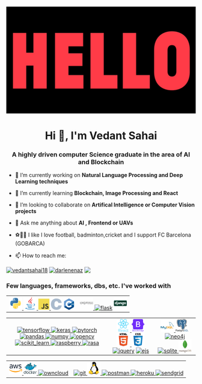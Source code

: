 ![My Banner](https://github.com/Vedantsahai18/Vedantsahai18/blob/master/maxresdefault.jpg)
<h1 align="center">Hi 👋, I'm Vedant Sahai</h1>
<h3 align="center">A highly driven computer Science graduate in the area of  AI and Blockchain </h3>

- 🔭 I’m currently working on **Natural Language Processing and Deep Learning techniques**

- 🌱 I’m currently learning **Blockchain, Image Processing and React**

- 👯 I’m looking to collaborate on **Artifical Intelligence or Computer Vision projects**

- 💬 Ask me anything about **AI , Frontend or UAVs**

- ⚽️🏸🏏  I like I love football, badminton,cricket and I support FC Barcelona (GOBARCA)

- 📫 How to reach me:

<p align="left">
<a href="https://www.linkedin.com/in/vedantsahai18/" target="blank"><img align="center" src="https://img.icons8.com/fluent/48/000000/linkedin.png" alt="vedantsahai18" /></a>
<a href="https://instagram.com/vedantsahai18" target="blank"><img align="center" src="https://img.icons8.com/fluent/48/000000/instagram-new.png" alt="darlenenaz" alt="vedantsahai18" /></a>
<a href="http://vedantsahai18.github.io/" target="blank"><img align="center" src="https://img.icons8.com/windows/32/4a90e2/dev.png" height="56" /></a>
</p>

<h3 align="left">Few languages, frameworks, dbs, etc. I've worked with</h3>

<table>
<tbody>
<tr>
<td style="text-align:center">
<a href="https://www.python.org" target="_blank"> <img src="https://raw.githubusercontent.com/devicons/devicon/master/icons/python/python-original.svg" alt="python" width="35" height="35"/> </a>
<a href="https://www.java.com" target="_blank"> <img src="https://raw.githubusercontent.com/devicons/devicon/master/icons/java/java-original.svg" alt="java" width="35" height="35"/> </a>
<a href="https://developer.mozilla.org/en-US/docs/Web/JavaScript" target="_blank"> <img src="https://raw.githubusercontent.com/devicons/devicon/master/icons/javascript/javascript-original.svg" alt="javascript" width="30" height="30"/> </a>
<img src="https://raw.githubusercontent.com/devicons/devicon/master/icons/c/c-original.svg" alt="c" width="30" height="30"/> </a><img src="https://raw.githubusercontent.com/devicons/devicon/master/icons/cplusplus/cplusplus-original.svg" alt="cplusplus" width="30" height="30"/> </a>
</td>
<td style="text-align:center"> 
<a href="https://expressjs.com" target="_blank"> <img src="https://raw.githubusercontent.com/devicons/devicon/master/icons/express/express-original-wordmark.svg" alt="express" width="35" height="35"/> </a>
<a href="https://flask.palletsprojects.com/" target="_blank"> <img src="https://www.vectorlogo.zone/logos/pocoo_flask/pocoo_flask-icon.svg" alt="flask" width="35" height="35"/></a>
<a href="https://www.djangoproject.com/" target="_blank"> <img src="https://raw.githubusercontent.com/devicons/devicon/master/icons/django/django-original.svg" alt="django" width="35" height="35"/> </a>
</td>
</tr>
</body>
</table>
<table>
<body>
<tr>
<td style="text-align:center">
<a href="https://www.tensorflow.org" target="_blank"> <img src="https://www.vectorlogo.zone/logos/tensorflow/tensorflow-icon.svg" alt="tensorflow" width="35" height="35"/> </a>
<a href="https://keras.io/" target="_blank"> <img src="https://en.wikipedia.org/wiki/Keras#/media/File:Keras_logo.svg" alt="keras" width="35" height="35"/> </a>
<a href="https://pytorch.org/" target="_blank"> <img src="https://www.vectorlogo.zone/logos/pytorch/pytorch-icon.svg" alt="pytorch" width="35" height="35"/> </a> 
<a href="https://pandas.pydata.org/" target="_blank"> <img src="https://www.vectorlogo.zone/logos/usepanda/usepanda-icon.svg" alt="pandas" width="35" height="35"/> </a>
<a href="https://numpy.org/" target="_blank"> <img src="https://www.vectorlogo.zone/logos/numpy/numpy-icon.svg" alt="numpy" width="35" height="35"/> </a>
<a href="https://opencv.org/" target="_blank"> <img src="https://www.vectorlogo.zone/logos/opencv/opencv-icon.svg" alt="opencv" width="35" height="35"/> </a>
<a href="https://scikit-learn.org/" target="_blank"> <img src="https://upload.wikimedia.org/wikipedia/commons/0/05/Scikit_learn_logo_small.svg" alt="scikit_learn" width="35" height="35"/> </a>
<a href="https://www.raspberrypi.org/" target="_blank"> <img src="https://www.vectorlogo.zone/logos/raspberrypi/raspberrypi-icon.svg" alt="raspberry" width="35" height="35"/> </a>
 <a href="https://rasa.com/" target="_blank"> <img src="https://miro.medium.com/max/2757/1*_dSYveHwcyajSzy23yYmYA.jpeg" alt="rasa" width="35" height="35"/> </a>
</td>
<td style="text-align:center">
<a href="https://reactjs.org/" target="_blank"> <img src="https://raw.githubusercontent.com/devicons/devicon/master/icons/react/react-original-wordmark.svg" alt="react" width="35" height="35"/> </a><a href="https://getbootstrap.com" target="_blank"> <img src="https://raw.githubusercontent.com/devicons/devicon/master/icons/bootstrap/bootstrap-plain-wordmark.svg" alt="bootstrap" width="35" height="35"/> </a> 
<a href="https://www.w3.org/html/" target="_blank"> <img src="https://raw.githubusercontent.com/devicons/devicon/master/icons/html5/html5-original-wordmark.svg" alt="html5" width="35" height="35"/> </a><a href="https://www.w3schools.com/css/" target="_blank"> <img src="https://raw.githubusercontent.com/devicons/devicon/master/icons/css3/css3-original-wordmark.svg" alt="css3" width="35" height="35"/> </a>
<a href="https://jquery.com/" target="_blank"> <img src="https://www.vectorlogo.zone/logos/jquery/jquery-horizontal.svg" alt="jquery" width="35" height="35"/></a>
<a href="https://ejs.co/" target="_blank"> <img src="https://cdn.icon-icons.com/icons2/2107/PNG/512/file_type_ejs_icon_130626.png" alt="ejs" width="35" height="35"/></a>
</td>
<td style="text-align:center">
<a href="https://www.mysql.com/" target="_blank"> <img src="https://raw.githubusercontent.com/devicons/devicon/master/icons/mysql/mysql-original-wordmark.svg" alt="mysql" width="35" height="35"/> </a>
<a href="https://www.postgresql.org" target="_blank"> <img src="https://raw.githubusercontent.com/devicons/devicon/master/icons/postgresql/postgresql-original-wordmark.svg" alt="postgresql" width="35" height="35"/> </a>
<a href="https://neo4j.com" target="_blank"> <img src="https://www.vectorlogo.zone/logos/neo4j/neo4j-icon.svg" alt="neo4j" width="35" height="35"/> </a>
<a href="https://www.sqlite.org/" target="_blank"> <img src="https://www.vectorlogo.zone/logos/sqlite/sqlite-icon.svg" alt="sqlite" width="35" height="35"/> </a>
<a href="https://www.mongodb.com/" target="_blank"> <img src="https://raw.githubusercontent.com/devicons/devicon/master/icons/mongodb/mongodb-original-wordmark.svg" alt="mongodb" width="35" height="35"/> </a></td>
</tr>
</tbody>
</table>
<table>
<tbody>
<tr>
<td style="text-align:center">
<a href="https://aws.amazon.com" target="_blank"> <img src="https://raw.githubusercontent.com/devicons/devicon/master/icons/amazonwebservices/amazonwebservices-original-wordmark.svg" alt="aws" width="35" height="35"/> </a>
<a href="https://www.docker.com/" target="_blank"> <img src="https://raw.githubusercontent.com/devicons/devicon/master/icons/docker/docker-original-wordmark.svg" alt="docker" width="35" height="35"/> </a>
<a href="https://owncloud.com/" target="_blank"> <img src="https://www.vectorlogo.zone/logos/owncloud/owncloud-icon.svg" alt="owncloud" width="35" height="35"/> </a>
</td>
<td style="text-align:center">
<a href="https://git-scm.com/" target="_blank"> <img src="https://www.vectorlogo.zone/logos/git-scm/git-scm-icon.svg" alt="git" width="35" height="35"/> </a>
<a href="https://www.linux.org/" target="_blank"> <img src="https://raw.githubusercontent.com/devicons/devicon/master/icons/linux/linux-original.svg" alt="linux" width="35" height="35"/> </a>
<a href="https://postman.com" target="_blank"> <img src="https://www.vectorlogo.zone/logos/getpostman/getpostman-icon.svg" alt="postman" width="35" height="35"/> </a>
<a href="https://heroku.com" target="_blank"> <img src="https://www.vectorlogo.zone/logos/heroku/heroku-icon.svg" alt="heroku" width="35" height="35"/>
<a href="https://sendgrid.com/" target="_blank"> <img src="https://www.vectorlogo.zone/logos/sendgrid/sendgrid-icon.svg" alt="sendgrid" width="35" height="35"/> </a>
</td>
</tr>
</tbody>
</table>
